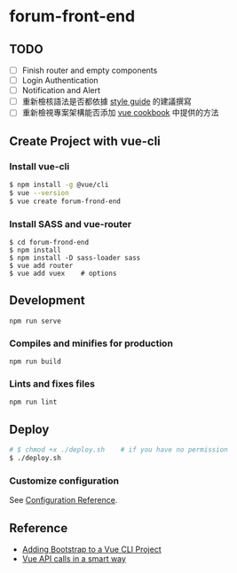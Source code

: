 # forum-front-end

## TODO

- [ ] Finish router and empty components
- [ ] Login Authentication
- [ ] Notification and Alert
- [ ] 重新檢核語法是否都依據 [style guide](https://cn.vuejs.org/v2/style-guide/index.html) 的建議撰寫
- [ ] 重新檢視專案架構能否添加 [vue cookbook](https://vuejs.org/v2/cookbook/) 中提供的方法

## Create Project with vue-cli

### Install vue-cli

```sh
$ npm install -g @vue/cli
$ vue --version
$ vue create forum-frond-end
```

### Install SASS and vue-router

```
$ cd forum-frond-end
$ npm install
$ npm install -D sass-loader sass
$ vue add router
$ vue add vuex    # options
```

## Development

```
npm run serve
```

### Compiles and minifies for production

```
npm run build
```

### Lints and fixes files

```
npm run lint
```

## Deploy

```sh
# $ chmod +x ./deploy.sh    # if you have no permission
$ ./deploy.sh
```

### Customize configuration

See [Configuration Reference](https://cli.vuejs.org/config/).

## Reference

- [Adding Bootstrap to a Vue CLI Project](https://travishorn.com/adding-bootstrap-to-a-vue-cli-project-98c2a30e0ed0)
- [Vue API calls in a smart way](https://medium.com/canariasjs/vue-api-calls-in-a-smart-way-8d521812c322)
